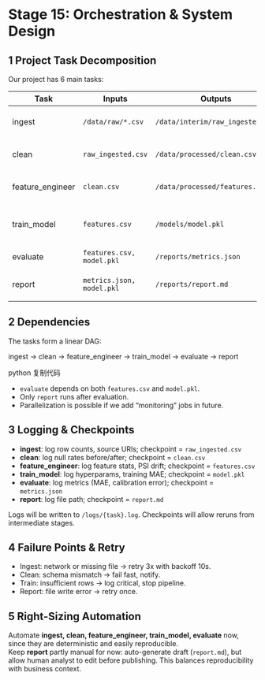 # Stage 15: Orchestration & System Design

## 1 Project Task Decomposition
Our project has 6 main tasks:

| Task            | Inputs                           | Outputs                           | Idempotent | Notes |
|-----------------|----------------------------------|-----------------------------------|------------|-------|
| ingest          | `/data/raw/*.csv`                | `/data/interim/raw_ingested.csv` | Yes        | Pull raw data, combine |
| clean           | `raw_ingested.csv`               | `/data/processed/clean.csv`      | Yes        | Drop duplicates, fill NAs |
| feature_engineer| `clean.csv`                      | `/data/processed/features.csv`   | Yes        | Add ratios, rolling stats |
| train_model     | `features.csv`                   | `/models/model.pkl`              | Yes        | Fit regression, save model |
| evaluate        | `features.csv, model.pkl`        | `/reports/metrics.json`          | Yes        | MAE, drift, calibration |
| report          | `metrics.json, model.pkl`        | `/reports/report.md`             | Yes        | Human-readable summary |

## 2 Dependencies
The tasks form a linear DAG:

ingest → clean → feature_engineer → train_model → evaluate → report

python
复制代码

- `evaluate` depends on both `features.csv` and `model.pkl`.
- Only `report` runs after evaluation.
- Parallelization is possible if we add “monitoring” jobs in future.

## 3 Logging & Checkpoints
- **ingest**: log row counts, source URIs; checkpoint = `raw_ingested.csv`
- **clean**: log null rates before/after; checkpoint = `clean.csv`
- **feature_engineer**: log feature stats, PSI drift; checkpoint = `features.csv`
- **train_model**: log hyperparams, training MAE; checkpoint = `model.pkl`
- **evaluate**: log metrics (MAE, calibration error); checkpoint = `metrics.json`
- **report**: log file path; checkpoint = `report.md`

Logs will be written to `/logs/{task}.log`. Checkpoints will allow reruns from intermediate stages.

## 4 Failure Points & Retry
- Ingest: network or missing file → retry 3x with backoff 10s.
- Clean: schema mismatch → fail fast, notify.
- Train: insufficient rows → log critical, stop pipeline.
- Report: file write error → retry once.

## 5 Right-Sizing Automation
Automate **ingest, clean, feature_engineer, train_model, evaluate** now, since they are deterministic and easily reproducible.  
Keep **report** partly manual for now: auto-generate draft (`report.md`), but allow human analyst to edit before publishing. This balances reproducibility with business context.


